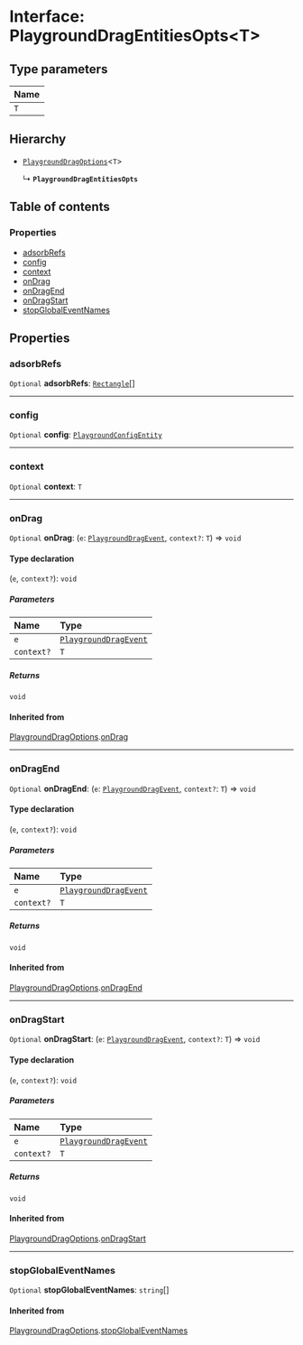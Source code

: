 # Interface: PlaygroundDragEntitiesOpts\<T>

## Type parameters

| Name |
| :------ |
| `T` |

## Hierarchy

* [`PlaygroundDragOptions`](/en/auto-docs/free-layout-editor/interfaces/PlaygroundDragOptions.md)<`T`>

  ↳ **`PlaygroundDragEntitiesOpts`**

## Table of contents

### Properties

* [adsorbRefs](/en/auto-docs/free-layout-editor/interfaces/PlaygroundDragEntitiesOpts.md#adsorbrefs)
* [config](/en/auto-docs/free-layout-editor/interfaces/PlaygroundDragEntitiesOpts.md#config)
* [context](/en/auto-docs/free-layout-editor/interfaces/PlaygroundDragEntitiesOpts.md#context)
* [onDrag](/en/auto-docs/free-layout-editor/interfaces/PlaygroundDragEntitiesOpts.md#ondrag)
* [onDragEnd](/en/auto-docs/free-layout-editor/interfaces/PlaygroundDragEntitiesOpts.md#ondragend)
* [onDragStart](/en/auto-docs/free-layout-editor/interfaces/PlaygroundDragEntitiesOpts.md#ondragstart)
* [stopGlobalEventNames](/en/auto-docs/free-layout-editor/interfaces/PlaygroundDragEntitiesOpts.md#stopglobaleventnames)

## Properties

### adsorbRefs

`Optional` **adsorbRefs**: [`Rectangle`](/en/auto-docs/free-layout-editor/classes/Rectangle-1.md)\[]

***

### config

`Optional` **config**: [`PlaygroundConfigEntity`](/en/auto-docs/free-layout-editor/classes/PlaygroundConfigEntity.md)

***

### context

`Optional` **context**: `T`

***

### onDrag

`Optional` **onDrag**: (`e`: [`PlaygroundDragEvent`](/en/auto-docs/free-layout-editor/interfaces/PlaygroundDragEvent.md), `context?`: `T`) => `void`

#### Type declaration

(`e`, `context?`): `void`

##### Parameters

| Name | Type |
| :------ | :------ |
| `e` | [`PlaygroundDragEvent`](/en/auto-docs/free-layout-editor/interfaces/PlaygroundDragEvent.md) |
| `context?` | `T` |

##### Returns

`void`

#### Inherited from

[PlaygroundDragOptions](/en/auto-docs/free-layout-editor/interfaces/PlaygroundDragOptions.md).[onDrag](/en/auto-docs/free-layout-editor/interfaces/PlaygroundDragOptions.md#ondrag)

***

### onDragEnd

`Optional` **onDragEnd**: (`e`: [`PlaygroundDragEvent`](/en/auto-docs/free-layout-editor/interfaces/PlaygroundDragEvent.md), `context?`: `T`) => `void`

#### Type declaration

(`e`, `context?`): `void`

##### Parameters

| Name | Type |
| :------ | :------ |
| `e` | [`PlaygroundDragEvent`](/en/auto-docs/free-layout-editor/interfaces/PlaygroundDragEvent.md) |
| `context?` | `T` |

##### Returns

`void`

#### Inherited from

[PlaygroundDragOptions](/en/auto-docs/free-layout-editor/interfaces/PlaygroundDragOptions.md).[onDragEnd](/en/auto-docs/free-layout-editor/interfaces/PlaygroundDragOptions.md#ondragend)

***

### onDragStart

`Optional` **onDragStart**: (`e`: [`PlaygroundDragEvent`](/en/auto-docs/free-layout-editor/interfaces/PlaygroundDragEvent.md), `context?`: `T`) => `void`

#### Type declaration

(`e`, `context?`): `void`

##### Parameters

| Name | Type |
| :------ | :------ |
| `e` | [`PlaygroundDragEvent`](/en/auto-docs/free-layout-editor/interfaces/PlaygroundDragEvent.md) |
| `context?` | `T` |

##### Returns

`void`

#### Inherited from

[PlaygroundDragOptions](/en/auto-docs/free-layout-editor/interfaces/PlaygroundDragOptions.md).[onDragStart](/en/auto-docs/free-layout-editor/interfaces/PlaygroundDragOptions.md#ondragstart)

***

### stopGlobalEventNames

`Optional` **stopGlobalEventNames**: `string`\[]

#### Inherited from

[PlaygroundDragOptions](/en/auto-docs/free-layout-editor/interfaces/PlaygroundDragOptions.md).[stopGlobalEventNames](/en/auto-docs/free-layout-editor/interfaces/PlaygroundDragOptions.md#stopglobaleventnames)
